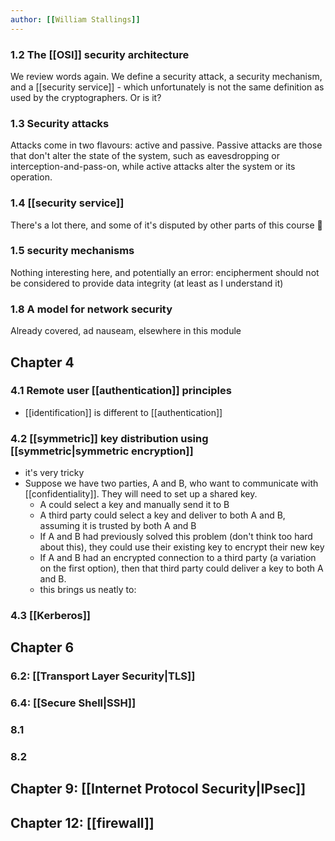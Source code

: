 ```yaml
---
author: [[William Stallings]]
---
```



### 1.2 The [[OSI]] security architecture
We review words again. We define a security attack, a security mechanism, and a [[security service]] - which unfortunately is not the same definition as used by the cryptographers. Or is it?
### 1.3 Security attacks
Attacks come in two flavours: active and passive. Passive attacks are those that don't alter the state of the system, such as eavesdropping or interception-and-pass-on, while active attacks alter the system or its operation.
### 1.4 [[security service]]
There's a lot there, and some of it's disputed by other parts of this course 😬
### 1.5 security mechanisms
Nothing interesting here, and potentially an error: encipherment should not be considered to provide data integrity (at least as I understand it)
### 1.8 A model for network security
Already covered, ad nauseam, elsewhere in this module

## Chapter 4
### 4.1 Remote user [[authentication]] principles
- [[identification]] is different to [[authentication]]


### 4.2 [[symmetric]] key distribution using [[symmetric|symmetric encryption]]
- it's very tricky
- Suppose we have two parties, A and B, who want to communicate with [[confidentiality]]. They will need to set up a shared key.
	- A could select a key and manually send it to B
	- A third party could select a key and deliver to both A and B, assuming it is trusted by both A and B
	- If A and B had previously solved this problem (don't think too hard about this), they could use their existing key to encrypt their new key
	- If A and B had an encrypted connection to a third party (a variation on the first option), then that third party could deliver a key to both A and B.
	- this brings us neatly to:

### 4.3 [[Kerberos]]

## Chapter 6
### 6.2: [[Transport Layer Security|TLS]]

### 6.4: [[Secure Shell|SSH]]

### 8.1

### 8.2

## Chapter 9: [[Internet Protocol Security|IPsec]]


## Chapter 12: [[firewall]]
